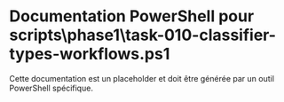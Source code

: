 # Documentation PowerShell pour scripts\phase1\task-010-classifier-types-workflows.ps1

Cette documentation est un placeholder et doit être générée par un outil PowerShell spécifique.
